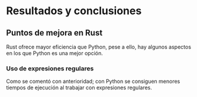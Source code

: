 # Resultados y conclusiones 

## Puntos de mejora en Rust

Rust ofrece mayor eficiencia que Python, pese a ello, hay algunos aspectos en los que Python es una mejor opción.

### Uso de expresiones regulares

Como se comentó con anterioridad; con Python se consiguen menores tiempos de ejecución al trabajar con expresiones regulares.
